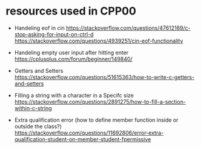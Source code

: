 # resources used in CPP00

- Handeling eof in cin 
https://stackoverflow.com/questions/47612169/c-stop-asking-for-input-on-ctrl-d
https://stackoverflow.com/questions/4939251/cin-eof-functionality

- Handeling empty user input after hitting enter
https://cplusplus.com/forum/beginner/149840/

- Getters and Setters
https://stackoverflow.com/questions/51615363/how-to-write-c-getters-and-setters

- Filling a string with a character in a Specifc size
https://stackoverflow.com/questions/2891275/how-to-fill-a-section-within-c-string

- Extra qualification error (how to define member function inside or outside the class?)
https://stackoverflow.com/questions/11692806/error-extra-qualification-student-on-member-student-fpermissive


